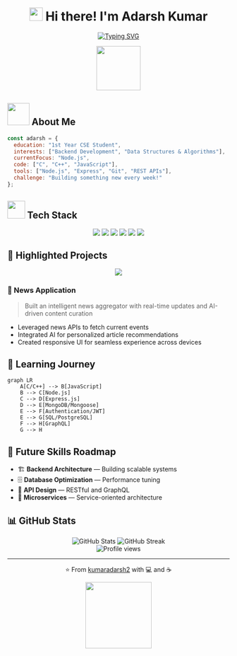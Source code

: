 <div align="center">
  
# <img src="https://media.giphy.com/media/hvRJCLFzcasrR4ia7z/giphy.gif" width="30px"/> Hi there! I'm Adarsh Kumar

[![Typing SVG](https://readme-typing-svg.herokuapp.com?font=Fira+Code&pause=1000&color=36BCF7&center=true&vCenter=true&width=435&lines=First-Year+CSE+Student;Backend+Developer+in+Making;DSA+Enthusiast;Always+Learning)](https://git.io/typing-svg)

<img src="https://media.giphy.com/media/M9gbBd9nbDrOTu1Mqx/giphy.gif" width="100"/>

</div>

## <img src="https://media.giphy.com/media/VgCDAzcKvsR6OM0uWg/giphy.gif" width="50"> About Me 

```javascript
const adarsh = {
  education: "1st Year CSE Student",
  interests: ["Backend Development", "Data Structures & Algorithms"],
  currentFocus: "Node.js",
  code: ["C", "C++", "JavaScript"],
  tools: ["Node.js", "Express", "Git", "REST APIs"],
  challenge: "Building something new every week!"
};
```

## <img src="https://media.giphy.com/media/WUlplcMpOCEmTGBtBW/giphy.gif" width="40"> Tech Stack  

<div align="center">
  <img src="https://img.shields.io/badge/C-00599C?style=for-the-badge&logo=c&logoColor=white" />
  <img src="https://img.shields.io/badge/C%2B%2B-00599C?style=for-the-badge&logo=c%2B%2B&logoColor=white" />
  <img src="https://img.shields.io/badge/JavaScript-F7DF1E?style=for-the-badge&logo=javascript&logoColor=black" />
  <img src="https://img.shields.io/badge/Node.js-339933?style=for-the-badge&logo=nodedotjs&logoColor=white" />
  <img src="https://img.shields.io/badge/Express.js-000000?style=for-the-badge&logo=express&logoColor=white" />
  <img src="https://img.shields.io/badge/Git-F05032?style=for-the-badge&logo=git&logoColor=white" />
</div>

## 📌 Highlighted Projects

<div align="center">
  <a href="https://github.com/kumaradarsh2/news-app">
    <img src="https://github-readme-stats.vercel.app/api/pin/?username=kumaradarsh2&repo=news-app&theme=tokyonight" />
  </a>
</div>

### 📰 News Application
> Built an intelligent news aggregator with real-time updates and AI-driven content curation

* Leveraged news APIs to fetch current events
* Integrated AI for personalized article recommendations
* Created responsive UI for seamless experience across devices

## 🌱 Learning Journey

```mermaid
graph LR
    A[C/C++] --> B[JavaScript]
    B --> C[Node.js]
    C --> D[Express.js]
    D --> E[MongoDB/Mongoose]
    E --> F[Authentication/JWT]
    E --> G[SQL/PostgreSQL]
    F --> H[GraphQL]
    G --> H
```

## 🔮 Future Skills Roadmap

- 🏗️ **Backend Architecture** — Building scalable systems
- 🗄️ **Database Optimization** — Performance tuning
- 🔌 **API Design** — RESTful and GraphQL
- 🧩 **Microservices** — Service-oriented architecture

## 📊 GitHub Stats

<div align="center">
  <img src="https://github-readme-stats.vercel.app/api?username=kumaradarsh2&show_icons=true&theme=radical" alt="GitHub Stats" />
  <img src="https://github-readme-streak-stats.herokuapp.com/?user=kumaradarsh2&theme=radical" alt="GitHub Streak" />
</div>

<div align="center">
  <img src="https://komarev.com/ghpvc/?username=kumaradarsh2&color=blueviolet&style=flat-square" alt="Profile views" />
</div>

<!--
## 🔗 Connect With Me
When you have social links, uncomment this section!

<div align="center">
  <a href="https://linkedin.com/in/yourusername">
    <img src="https://img.shields.io/badge/LinkedIn-0077B5?style=for-the-badge&logo=linkedin&logoColor=white" />
  </a>
  <a href="https://twitter.com/yourusername">
    <img src="https://img.shields.io/badge/Twitter-1DA1F2?style=for-the-badge&logo=twitter&logoColor=white" />
  </a>
  <a href="mailto:your.email@example.com">
    <img src="https://img.shields.io/badge/Email-D14836?style=for-the-badge&logo=gmail&logoColor=white" />
  </a>
</div>
-->

---

<div align="center">
  
⭐️ From [kumaradarsh2](https://github.com/kumaradarsh2) with 💻 and ☕

<img src="https://media.giphy.com/media/7j2hfyeVcDtf2/giphy.gif" width="150" />

</div>
